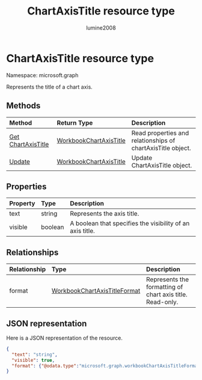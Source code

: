 ﻿---
title: "ChartAxisTitle resource type"
description: "Represents the title of a chart axis."
author: "lumine2008"
localization_priority: Normal
ms.prod: "excel"
doc_type: resourcePageType
---

# ChartAxisTitle resource type

Namespace: microsoft.graph

Represents the title of a chart axis.

## Methods

| Method                                             | Return Type                                 | Description                                                 |
| :------------------------------------------------- | :------------------------------------------ | :---------------------------------------------------------- |
| [Get ChartAxisTitle](../api/chartaxistitle-get.md) | [WorkbookChartAxisTitle](chartaxistitle.md) | Read properties and relationships of chartAxisTitle object. |
| [Update](../api/chartaxistitle-update.md)          | [WorkbookChartAxisTitle](chartaxistitle.md) | Update ChartAxisTitle object.                               |

## Properties

| Property | Type    | Description                                               |
| :------- | :------ | :-------------------------------------------------------- |
| text     | string  | Represents the axis title.                                |
| visible  | boolean | A boolean that specifies the visibility of an axis title. |

## Relationships

| Relationship | Type                                                    | Description                                               |
| :----------- | :------------------------------------------------------ | :-------------------------------------------------------- |
| format       | [WorkbookChartAxisTitleFormat](chartaxistitleformat.md) | Represents the formatting of chart axis title. Read-only. |

## JSON representation

Here is a JSON representation of the resource.

<!--{
  "blockType": "resource",
  "baseType": "microsoft.graph.entity",
  "optionalProperties": [],
  "@odata.type": "microsoft.graph.workbookChartAxisTitle"
}-->

```json
{
  "text": "string",
  "visible": true,
  "format": {"@odata.type":"microsoft.graph.workbookChartAxisTitleFormat"}
}

```

<!-- uuid: 8fcb5dbc-d5aa-4681-8e31-b001d5168d79
2015-10-25 14:57:30 UTC -->

<!-- {
  "type": "#page.annotation",
  "description": "ChartAxisTitle resource",
  "keywords": "",
  "section": "documentation",
  "tocPath": ""
}-->
